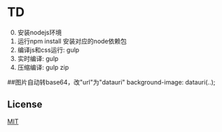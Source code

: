 # TD

0. 安装nodejs环境
1. 运行npm install 安装对应的node依赖包
2. 编译js和css运行:   gulp
3. 实时编译: gulp
4. 压缩编译: gulp zip

##图片自动转base64，改"url"为"datauri"
    background-image: datauri(..);

## License

[MIT](https://opensource.org/licenses/MIT)
